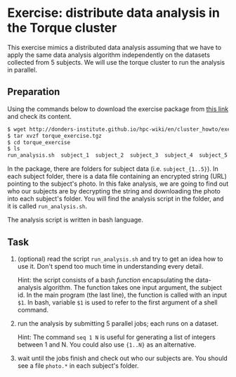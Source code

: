 # Exercise: distribute data analysis in the Torque cluster

This exercise mimics a distributed data analysis assuming that we have to apply the same data analysis algorithm independently on the datasets collected from 5 subjects.  We will use the torque cluster to run the analysis in parallel.

## Preparation

Using the commands below to download the exercise package from [this link](torque_exercise.tgz) and check its content.

```bash
$ wget http://donders-institute.github.io/hpc-wiki/en/cluster_howto/exercise_da/torque_exercise.tgz
$ tar xvzf torque_exercise.tgz
$ cd torque_exercise
$ ls
run_analysis.sh  subject_1  subject_2  subject_3  subject_4  subject_5
```

In the package, there are folders for subject data (i.e. `subject_{1..5}`).  In each subject folder, there is a data file containing an encrypted string (URL) pointing to the subject's photo.  In this fake analysis, we are going to find out who our subjects are by decrypting the string and downloading the photo into each subject's folder.  You will find the analysis script in the folder, and it is called `run_analysis.sh`.

The analysis script is written in bash language.

## Task
1. (optional) read the script `run_analysis.sh` and try to get an idea how to use it. Don't spend too much time in understanding every detail.

    Hint: the script consists of a bash _function_ encapsulating the data-analysis algorithm. The function takes one input argument, the subject id. In the main program (the last line), the function is called with an input `$1`.  In bash, variable `$1` is used to refer to the first argument of a shell command.

2. run the analysis by submitting 5 parallel jobs; each runs on a dataset.

    Hint: The command `seq 1 N` is useful for generating a list of integers between 1 and N. You could also use `{1..N}` as an alternative.

3. wait until the jobs finish and check out who our subjects are. You should see a file `photo.*` in each subject's folder.
